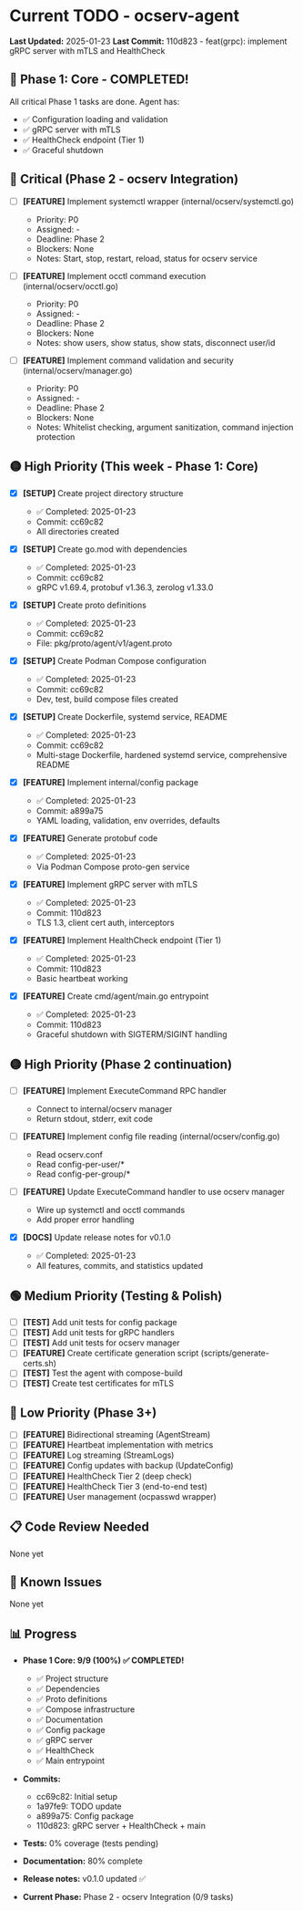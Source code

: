 # Current TODO - ocserv-agent

**Last Updated:** 2025-01-23
**Last Commit:** 110d823 - feat(grpc): implement gRPC server with mTLS and HealthCheck

## 🎉 Phase 1: Core - COMPLETED!

All critical Phase 1 tasks are done. Agent has:
- ✅ Configuration loading and validation
- ✅ gRPC server with mTLS
- ✅ HealthCheck endpoint (Tier 1)
- ✅ Graceful shutdown

## 🔴 Critical (Phase 2 - ocserv Integration)

- [ ] **[FEATURE]** Implement systemctl wrapper (internal/ocserv/systemctl.go)
  - Priority: P0
  - Assigned: -
  - Deadline: Phase 2
  - Blockers: None
  - Notes: Start, stop, restart, reload, status for ocserv service

- [ ] **[FEATURE]** Implement occtl command execution (internal/ocserv/occtl.go)
  - Priority: P0
  - Assigned: -
  - Deadline: Phase 2
  - Blockers: None
  - Notes: show users, show status, show stats, disconnect user/id

- [ ] **[FEATURE]** Implement command validation and security (internal/ocserv/manager.go)
  - Priority: P0
  - Assigned: -
  - Deadline: Phase 2
  - Blockers: None
  - Notes: Whitelist checking, argument sanitization, command injection protection

## 🟡 High Priority (This week - Phase 1: Core)

- [x] **[SETUP]** Create project directory structure
  - ✅ Completed: 2025-01-23
  - Commit: cc69c82
  - All directories created

- [x] **[SETUP]** Create go.mod with dependencies
  - ✅ Completed: 2025-01-23
  - Commit: cc69c82
  - gRPC v1.69.4, protobuf v1.36.3, zerolog v1.33.0

- [x] **[SETUP]** Create proto definitions
  - ✅ Completed: 2025-01-23
  - Commit: cc69c82
  - File: pkg/proto/agent/v1/agent.proto

- [x] **[SETUP]** Create Podman Compose configuration
  - ✅ Completed: 2025-01-23
  - Commit: cc69c82
  - Dev, test, build compose files created

- [x] **[SETUP]** Create Dockerfile, systemd service, README
  - ✅ Completed: 2025-01-23
  - Commit: cc69c82
  - Multi-stage Dockerfile, hardened systemd service, comprehensive README

- [x] **[FEATURE]** Implement internal/config package
  - ✅ Completed: 2025-01-23
  - Commit: a899a75
  - YAML loading, validation, env overrides, defaults

- [x] **[FEATURE]** Generate protobuf code
  - ✅ Completed: 2025-01-23
  - Via Podman Compose proto-gen service

- [x] **[FEATURE]** Implement gRPC server with mTLS
  - ✅ Completed: 2025-01-23
  - Commit: 110d823
  - TLS 1.3, client cert auth, interceptors

- [x] **[FEATURE]** Implement HealthCheck endpoint (Tier 1)
  - ✅ Completed: 2025-01-23
  - Commit: 110d823
  - Basic heartbeat working

- [x] **[FEATURE]** Create cmd/agent/main.go entrypoint
  - ✅ Completed: 2025-01-23
  - Commit: 110d823
  - Graceful shutdown with SIGTERM/SIGINT handling

## 🟡 High Priority (Phase 2 continuation)

- [ ] **[FEATURE]** Implement ExecuteCommand RPC handler
  - Connect to internal/ocserv manager
  - Return stdout, stderr, exit code

- [ ] **[FEATURE]** Implement config file reading (internal/ocserv/config.go)
  - Read ocserv.conf
  - Read config-per-user/*
  - Read config-per-group/*

- [ ] **[FEATURE]** Update ExecuteCommand handler to use ocserv manager
  - Wire up systemctl and occtl commands
  - Add proper error handling

- [x] **[DOCS]** Update release notes for v0.1.0
  - ✅ Completed: 2025-01-23
  - All features, commits, and statistics updated

## 🟢 Medium Priority (Testing & Polish)

- [ ] **[TEST]** Add unit tests for config package
- [ ] **[TEST]** Add unit tests for gRPC handlers
- [ ] **[TEST]** Add unit tests for ocserv manager
- [ ] **[FEATURE]** Create certificate generation script (scripts/generate-certs.sh)
- [ ] **[TEST]** Test the agent with compose-build
- [ ] **[TEST]** Create test certificates for mTLS

## 🔵 Low Priority (Phase 3+)

- [ ] **[FEATURE]** Bidirectional streaming (AgentStream)
- [ ] **[FEATURE]** Heartbeat implementation with metrics
- [ ] **[FEATURE]** Log streaming (StreamLogs)
- [ ] **[FEATURE]** Config updates with backup (UpdateConfig)
- [ ] **[FEATURE]** HealthCheck Tier 2 (deep check)
- [ ] **[FEATURE]** HealthCheck Tier 3 (end-to-end test)
- [ ] **[FEATURE]** User management (ocpasswd wrapper)

## 📋 Code Review Needed

None yet

## 🐛 Known Issues

None yet

## 📊 Progress

- **Phase 1 Core: 9/9 (100%) ✅ COMPLETED!**
  - ✅ Project structure
  - ✅ Dependencies
  - ✅ Proto definitions
  - ✅ Compose infrastructure
  - ✅ Documentation
  - ✅ Config package
  - ✅ gRPC server
  - ✅ HealthCheck
  - ✅ Main entrypoint

- **Commits:**
  - cc69c82: Initial setup
  - 1a97fe9: TODO update
  - a899a75: Config package
  - 110d823: gRPC server + HealthCheck + main

- **Tests:** 0% coverage (tests pending)
- **Documentation:** 80% complete
- **Release notes:** v0.1.0 updated ✅
- **Current Phase:** Phase 2 - ocserv Integration (0/9 tasks)
